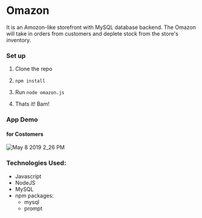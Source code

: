 # Omazon

It is an Amozon-like storefront with MySQL database backend.
The Omazon will take in orders from customers and deplete stock from the store's inventory.

### Set up

1. Clone the repo

2. `npm install`

3. Run  `node omazon.js`

4. Thats it! Bam!

### App Demo
#### for Costomers
![May 8 2019 2_26 PM](https://user-images.githubusercontent.com/43624894/57406395-d80c4e00-719d-11e9-8a93-240394365c17.gif)

### Technologies Used:
- Javascript
- NodeJS
- MySQL
- npm packages:
  *  mysql
  *  prompt
